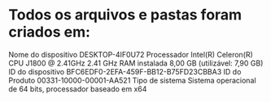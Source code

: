 # Todos os arquivos e pastas foram criados em:

Nome do dispositivo	DESKTOP-4IF0U72
Processador	Intel(R) Celeron(R) CPU  J1800  @ 2.41GHz   2.41 GHz
RAM instalada	8,00 GB (utilizável: 7,90 GB)
ID do dispositivo	BFC6EDF0-2EFA-459F-BB12-B75FD23CBBA3
ID do Produto	00331-10000-00001-AA521
Tipo de sistema	Sistema operacional de 64 bits, processador baseado em x64


